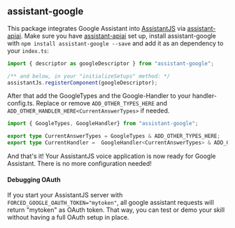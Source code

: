 ## assistant-google
This package integrates Google Assistant into [AssistantJS][1] via [assistant-apiai][2]. Make sure you have [assistant-apiai][2] set up, install assistant-google  with `npm install assistant-google --save` and add it as an dependency to your `index.ts`:
```typescript
import { descriptor as googleDescriptor } from "assistant-google";

/** and below, in your "initializeSetups" method: */
assistantJs.registerComponent(googleDescriptor);
```

After that add the GoogleTypes and the Google-Handler to your handler-config.ts. Replace or remove `ADD_OTHER_TYPES_HERE` and `ADD_OTHER_HANDLER_HERE<CurrentAnswerTypes>` if needed.
```typescript
import { GoogleTypes, GoogleHandler} from "assistant-google";

export type CurrentAnswerTypes = GoogleTypes & ADD_OTHER_TYPES_HERE;
export type CurrentHandler =  GoogleHandler<CurrentAnswerTypes> & ADD_OTHER_HANDLER_HERE<CurrentAnswerTypes>;
```

And that's it! Your AssistantJS voice application is now ready for Google Assistant. There is no more configuration needed!

#### Debugging OAuth
If you start your AssistantJS server with `FORCED_GOOGLE_OAUTH_TOKEN="mytoken"`, all google assistant requests will return "mytoken" as OAuth token. 
That way, you can test or demo your skill without having a full OAuth setup in place.

[1]: http://assistantjs.org
[2]: https://github.com/webcomputing/assistant-apiai